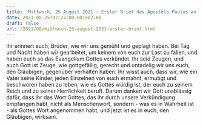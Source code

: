 ```yaml
---
title: 'Mittwoch, 25 August 2021 : Erster Brief des Apostels Paulus an die Thessalonicher 2,9-13.'
date: 2021-08-25T07:27:00.001+02:00
draft: false
url: /2021/08/mittwoch-25-august-2021-erster-brief.html
---
```


Ihr erinnert euch, Brüder, wie wir uns gemüht und geplagt haben. Bei Tag und Nacht haben wir gearbeitet, um keinem von euch zur Last zu fallen, und haben euch so das Evangelium Gottes verkündet. Ihr seid Zeugen, und auch Gott ist Zeuge, wie gottgefällig, gerecht und untadelig wir uns euch, den Gläubigen, gegenüber verhalten haben. Ihr wisst auch, dass wir, wie ein Vater seine Kinder, jeden Einzelnen von euch ermahnt, ermutigt und beschworen haben zu leben, wie es Gottes würdig ist, der euch zu seinem Reich und zu seiner Herrlichkeit beruft. Darum danken wir Gott unablässig dafür, dass ihr das Wort Gottes, das ihr durch unsere Verkündigung empfangen habt, nicht als Menschenwort, sondern - was es in Wahrheit ist - als Gottes Wort angenommen habt; und jetzt ist es in euch, den Gläubigen, wirksam.